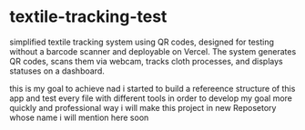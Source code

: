 # textile-tracking-test
simplified textile tracking system using QR codes, designed for testing without a barcode scanner and deployable on Vercel. The system generates QR codes, scans them via webcam, tracks cloth processes, and displays statuses on a dashboard.

this is my goal to achieve nad i started to build a refereence structure of this app and test every file with different tools in order to develop my goal more quickly and professional way i will make this project in new Reposetory whose name i will mention here soon

